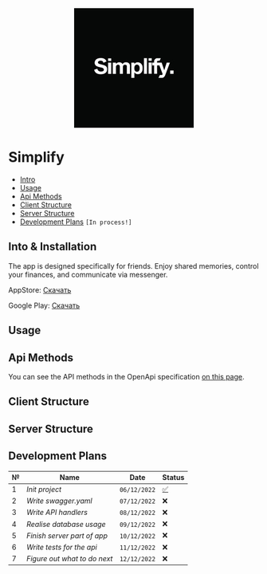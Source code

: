<div align="center">
  <img src=./docs/logo.jpeg >
</div>

# Simplify

- [Intro](#intro)
- [Usage](#usage)
- [Api Methods](#Api-Methods)
- [Client Structure](#Client-Structure)
- [Server Structure](#Server-Structure)
- [Development Plans](#Development-Plans) `[In process!]`

## Into & Installation
The app is designed specifically for friends. Enjoy shared memories, control your finances, and communicate via messenger.

AppStore: [Скачать](https://www.google.com)

Google Play: [Скачать](https://www.google.com)
## Usage

## Api Methods
You can see the API methods in the OpenApi specification [on this page](https://oleg-pashchenko.github.io/Simplify/).

## Client Structure

## Server Structure

## Development Plans

№ | Name | Date | Status 
-- | ---------- | --- | --
1 | *Init project* | `06/12/2022` |  [✅](https://github.com/Oleg-Pashchenko/Simplify/commit/c2e3f0c1a09f7d16b5aaa7c0ab896aa9c51c2c5f)
2 | *Write swagger.yaml* | `07/12/2022` | ❌
3 | *Write API handlers* | `08/12/2022` | ❌ 
4 | *Realise database usage* | `09/12/2022` | ❌ 
5 | *Finish server part of app* | `10/12/2022` | ❌ 
6 | *Write tests for the api* | `11/12/2022` | ❌
7 | *Figure out what to do next* | `12/12/2022` | ❌





